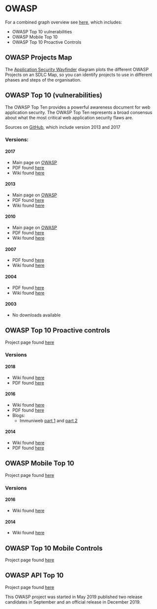# OWASP

For a combined graph overview see [here](graph.md), which includes:
* OWASP Top 10 vulnerabilities
* OWASP Mobile Top 10
* OWASP Top 10 Proactive Controls

## OWASP Projects Map

The [Application Security Wayfinder](https://owasp.org/www-project-integration-standards/) diagram plots the different OWASP Projects on an SDLC Map, so you can identify projects to use in different phases and steps of the organisation.


## OWASP Top 10 (vulnerabilities)

The OWASP Top Ten provides a powerful awareness document for web application security. The OWASP Top Ten represents a broad consensus about what the most critical web application security flaws are.

Sources on [GitHub](https://github.com/OWASP/Top10), which include version 2013 and 2017

### Versions:

#### 2017
* Main page on [OWASP](https://www.owasp.org/index.php/Category:OWASP_Top_Ten_Project#tab=Main)
* PDF found [here](https://www.owasp.org/images/7/72/OWASP_Top_10-2017_%28en%29.pdf.pdf)
* Wiki found [here](https://www.owasp.org/index.php/Category:OWASP_Top_Ten_2017_Project)

#### 2013
* Main page on [OWASP](https://www.owasp.org/index.php/Category:OWASP_Top_Ten_Project#tab=OWASP_Top_10_for_2013)
* PDF found [here](https://www.owasp.org/images/f/f8/OWASP_Top_10_-_2013.pdf)
* Wiki found [here](https://www.owasp.org/index.php/Top_10_2013)

#### 2010
* Main page on [OWASP](https://www.owasp.org/index.php/Category:OWASP_Top_Ten_Project#OWASP_Top_10_for_2010)
* PDF found [here](https://storage.googleapis.com/google-code-archive-downloads/v2/code.google.com/owasptop10/OWASP%20Top%2010%20-%202010.pdf)
* Wiki found [here](https://www.owasp.org/index.php/Top_10_2010)

#### 2007
* PDF found [here](https://www.owasp.org/images/e/e8/OWASP_Top_10_2007.pdf)
* Wiki found [here](https://www.owasp.org/index.php/Top_10_2007)

#### 2004
* PDF found [here](http://sourceforge.net/project/showfiles.php?group_id=64424&package_id=70827)
* Wiki found [here](https://www.owasp.org/index.php/Top_10_2004)

#### 2003
* No downloads available


## OWASP Top 10 Proactive controls
Project page found [here](https://www.owasp.org/index.php/OWASP_Proactive_Controls)

### Versions

#### 2018
* Wiki found [here](https://www.owasp.org/index.php/OWASP_Proactive_Controls#tab=OWASP_Proactive_Controls_2018)
* PDF found [here](https://www.owasp.org/images/b/bc/OWASP_Top_10_Proactive_Controls_V3.pdf)

#### 2016
* Wiki found [here](https://www.owasp.org/index.php/OWASP_Proactive_Controls_2016)
* PDF found [here](https://www.owasp.org/images/9/9b/OWASP_Top_10_Proactive_Controls_V2.pdf)
* Blogs:
  * Immuniweb [part 1](https://www.immuniweb.com/blog/what-application-developers-should-know-about-secure-coding-and-proactive-security-part1.html) and [part 2](https://www.immuniweb.com/blog/how-can-application-developers-build-secure-and-reliable-code-owasp-top-10-proactive-controls-part-2.html)

#### 2014
* Wiki found [here](https://www.owasp.org/index.php/OWASP_Proactive_Controls_2014)
* PDF found [here](https://www.owasp.org/images/b/bc/OWASP_Top_10_Proactive_Controls_V3.pdf)


## OWASP Mobile Top 10
Project page found [here](https://www.owasp.org/index.php/OWASP_Mobile_Security_Project#tab=Home) 

### Versions

#### 2016
* Wiki found [here](https://www.owasp.org/index.php/Mobile_Top_10_2016-Top_10)

#### 2014
* Wiki found [here](https://www.owasp.org/index.php/OWASP_Mobile_Security_Project#tab=Top_10_Mobile_Risks)

## OWASP Top 10 Mobile Controls
Project page found [here](https://www.owasp.org/index.php/OWASP_Mobile_Security_Project#tab=Top_10_Mobile_Controls)

## OWASP API Top 10
Project page found [here](https://owasp.org/www-project-api-security/)

This OWASP project was started in May 2019 published two release candidates in September and an official release in December 2019.

  